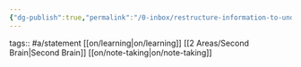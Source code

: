 ```yaml
---
{"dg-publish":true,"permalink":"/0-inbox/restructure-information-to-understand-it/"}
---
```


tags:: #a/statement [[on/learning\|on/learning]] [[2 Areas/Second Brain\|Second Brain]] [[on/note-taking\|on/note-taking]]